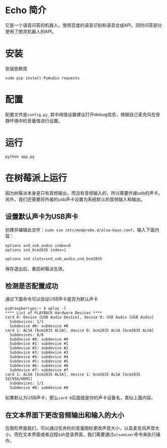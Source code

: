 # Echo 简介

它是一个语音问答的机器人，使用百度的语音识别和语音合成API，同时问答部分使用了图灵机器人的API。

# 安装

安装依赖库
```
sudo pip install PyAudio requests
```

# 配置

配置文件是`config.py`, 其中阀值设置建议打开debug信息，根据自己麦克风在安静环境中的音量值进行设置。

# 运行

```
python app.py
```


# 在树莓派上运行

因为树莓派本身是只有音频输出，而没有音频输入的，所以需要外接usb的声卡。另外，我们还需要将外接的usb声卡设置为系统默认的音频输入和输出。

## 设置默认声卡为USB声卡

创建并编辑此文件：`sudo vim /etc/modprobe.d/alsa-base.conf`，输入下面内容：
```
options snd_usb_audio index=0
options snd_bcm2835 index=1

options snd slots=snd_usb_audio,snd_bcm2835
```
保存退出后，重启树莓派生效。

## 检测是否配置成功

通过下面命令可以验证USB声卡是否为默认声卡
```
pi@raspberrypi:~ $ aplay -l
**** List of PLAYBACK Hardware Devices ****
card 0: Device [USB Audio Device], device 0: USB Audio [USB Audio]
  Subdevices: 1/1
  Subdevice #0: subdevice #0
card 1: ALSA [bcm2835 ALSA], device 0: bcm2835 ALSA [bcm2835 ALSA]
  Subdevices: 8/8
  Subdevice #0: subdevice #0
  Subdevice #1: subdevice #1
  Subdevice #2: subdevice #2
  Subdevice #3: subdevice #3
  Subdevice #4: subdevice #4
  Subdevice #5: subdevice #5
  Subdevice #6: subdevice #6
  Subdevice #7: subdevice #7
card 1: ALSA [bcm2835 ALSA], device 1: bcm2835 ALSA [bcm2835 IEC958/HDMI]
  Subdevices: 1/1
  Subdevice #0: subdevice #0
```

如果默认为USB声卡，那么`card 0`后面就是你的声卡设备名，类似上面内容。

## 在文本界面下更改音频输出和输入的大小

在图形界面我们，可以通过任务栏的音量图标更改声音大小，以及麦克风声音大小。而在文本界面或者远程ssh登录界面，我们需要通过`alsamixer`命令来执行操作。
